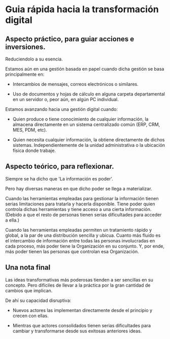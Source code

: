 # Guia rápida hacia la transformación digital

## Aspecto práctico, para guiar acciones e inversiones.

Reduciendolo a su esencia.

Estamos aún en una gestión basada en papel cuando dicha gestión se basa principalmente en:

- Intercambios de mensajes, correos electrónicos o similares.

- Uso de documentos y hojas de cálculo en alguna carpeta departamental en un servidor o, peor aún, en algún PC individual.

Estamos avanzando hacia una gestión digital cuando:

- Quien produce o tiene conocimiento de cualquier información, la almacena directamente en un sistema centralizado común (ERP, CRM, MES, PDM, etc).

- Quien necesita cualquier información, la obtiene directamente de dichos sistemas. Independientemente de la unidad administrativa o la ubicación física donde trabaje.

## Aspecto teórico, para reflexionar.

Siempre se ha dicho que 'La información es poder'. 

Pero hay diversas maneras en que dicho poder se llega a materializar.

Cuando las herramientas empleadas para gestionar la información tienen serias limitaciones para tratarla y hacerla disponible. Tiene poder quien controla dichas herramientas y tiene acceso a una cierta información. (Debido a que el resto de personas tienen serias dificultades para acceder a ella.)

Cuando las herramientas empleadas permiten un tratamiento rápido y global, a la par de una distribución sencilla y ubicua. Cuanto más fluido es el intercambio de información entre todas las personas involucradas en cada proceso, más poder tiene la Organización en su conjunto. Y, por ende, más poder tienen las personas que controlan esa Organización.

## Una nota final

Las ideas transformativas más poderosas tienden a ser sencillas en su concepto. Pero difíciles de llevar a la práctica por la gran cantidad de cambios que implican. 

De ahí su capacidad disruptiva: 

- Nuevos actores las implementan directamente desde el principio y crecen con ellas.

- Mientras que actores consolidados tienen serias dificultades para cambiar y transformarse desde sus exitosas anteriores ideas.
